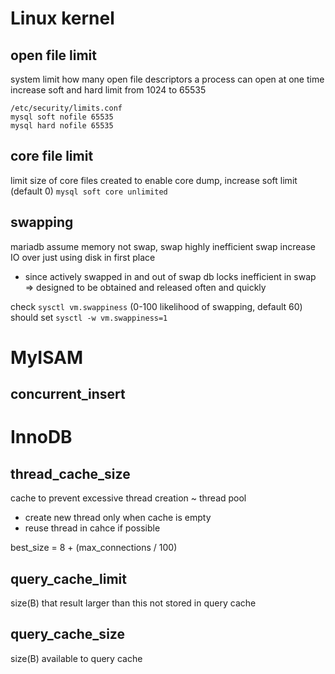# Linux kernel
## open file limit
system limit how many open file descriptors a process can open at one time
increase soft and hard limit from 1024 to 65535
```
/etc/security/limits.conf
mysql soft nofile 65535
mysql hard nofile 65535
```

## core file limit
limit size of core files created
to enable core dump, increase soft limit (default 0)
`mysql soft core unlimited`

## swapping
mariadb assume memory not swap, swap highly inefficient
swap increase IO over just using disk in first place
- since actively swapped in and out of swap
db locks inefficient in swap
=> designed to be obtained and released often and quickly

check `sysctl vm.swappiness` (0-100 likelihood of swapping, default 60)
should set `sysctl -w vm.swappiness=1`




# MyISAM
## concurrent_insert

# InnoDB
## thread_cache_size
cache to prevent excessive thread creation ~ thread pool
- create new thread only when cache is empty
- reuse thread in cahce if possible

best_size = 8 + (max_connections / 100)

## query_cache_limit
size(B) that result larger than this not stored in query cache

## query_cache_size
size(B) available to query cache










